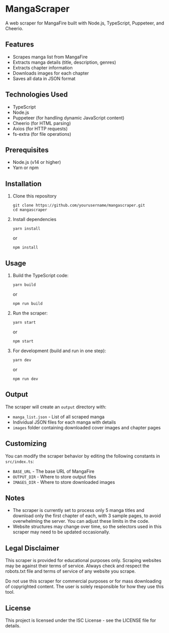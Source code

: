 # MangaScraper

A web scraper for MangaFire built with Node.js, TypeScript, Puppeteer, and Cheerio.

## Features

- Scrapes manga list from MangaFire
- Extracts manga details (title, description, genres)
- Extracts chapter information
- Downloads images for each chapter
- Saves all data in JSON format

## Technologies Used

- TypeScript
- Node.js
- Puppeteer (for handling dynamic JavaScript content)
- Cheerio (for HTML parsing)
- Axios (for HTTP requests)
- fs-extra (for file operations)

## Prerequisites

- Node.js (v14 or higher)
- Yarn or npm

## Installation

1. Clone this repository

   ```
   git clone https://github.com/yourusername/mangascraper.git
   cd mangascraper
   ```

2. Install dependencies
   ```
   yarn install
   ```
   or
   ```
   npm install
   ```

## Usage

1. Build the TypeScript code:

   ```
   yarn build
   ```

   or

   ```
   npm run build
   ```

2. Run the scraper:

   ```
   yarn start
   ```

   or

   ```
   npm start
   ```

3. For development (build and run in one step):
   ```
   yarn dev
   ```
   or
   ```
   npm run dev
   ```

## Output

The scraper will create an `output` directory with:

- `manga_list.json` - List of all scraped manga
- Individual JSON files for each manga with details
- `images` folder containing downloaded cover images and chapter pages

## Customizing

You can modify the scraper behavior by editing the following constants in `src/index.ts`:

- `BASE_URL` - The base URL of MangaFire
- `OUTPUT_DIR` - Where to store output files
- `IMAGES_DIR` - Where to store downloaded images

## Notes

- The scraper is currently set to process only 5 manga titles and download only the first chapter of each, with 3 sample pages, to avoid overwhelming the server. You can adjust these limits in the code.
- Website structures may change over time, so the selectors used in this scraper may need to be updated occasionally.

## Legal Disclaimer

This scraper is provided for educational purposes only. Scraping websites may be against their terms of service. Always check and respect the robots.txt file and terms of service of any website you scrape.

Do not use this scraper for commercial purposes or for mass downloading of copyrighted content. The user is solely responsible for how they use this tool.

## License

This project is licensed under the ISC License - see the LICENSE file for details.

